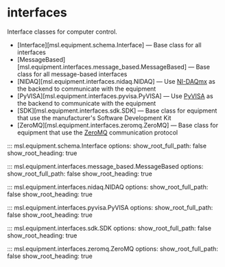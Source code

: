 # interfaces

Interface classes for computer control.

* [Interface][msl.equipment.schema.Interface] &mdash; Base class for all interfaces
* [MessageBased][msl.equipment.interfaces.message_based.MessageBased] &mdash; Base class for all message-based interfaces
* [NIDAQ][msl.equipment.interfaces.nidaq.NIDAQ] &mdash; Use [NI-DAQmx](https://nidaqmx-python.readthedocs.io/en/stable/index.html) as the backend to communicate with the equipment
* [PyVISA][msl.equipment.interfaces.pyvisa.PyVISA] &mdash; Use [PyVISA](https://pyvisa.readthedocs.io/en/stable/) as the backend to communicate with the equipment
* [SDK][msl.equipment.interfaces.sdk.SDK] &mdash; Base class for equipment that use the manufacturer's Software Development Kit
* [ZeroMQ][msl.equipment.interfaces.zeromq.ZeroMQ] &mdash; Base class for equipment that use the [ZeroMQ](https://zeromq.org/) communication protocol

::: msl.equipment.schema.Interface
    options:
        show_root_full_path: false
        show_root_heading: true

::: msl.equipment.interfaces.message_based.MessageBased
    options:
        show_root_full_path: false
        show_root_heading: true

::: msl.equipment.interfaces.nidaq.NIDAQ
    options:
        show_root_full_path: false
        show_root_heading: true

::: msl.equipment.interfaces.pyvisa.PyVISA
    options:
        show_root_full_path: false
        show_root_heading: true

::: msl.equipment.interfaces.sdk.SDK
    options:
        show_root_full_path: false
        show_root_heading: true

::: msl.equipment.interfaces.zeromq.ZeroMQ
    options:
        show_root_full_path: false
        show_root_heading: true
